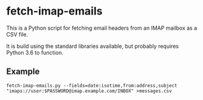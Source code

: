 fetch-imap-emails
=================

This is a Python script for fetching email headers from an IMAP mailbox as a CSV file.

It is build using the standard libraries available, but probably requires Python 3.6 to function.


Example
-------

```
fetch-imap-emails.py --fields=date:isotime,from:address,subject "imaps://user:$PASSWORD@imap.example.com/INBOX" >messages.csv
```

